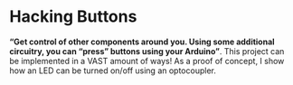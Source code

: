 # Hacking Buttons
**“Get control of other components around you. Using some additional circuitry, you can “press” buttons using your Arduino”**. This project can be implemented in a VAST amount of ways! As a proof of concept, I show how an LED can be turned on/off using an optocoupler.
